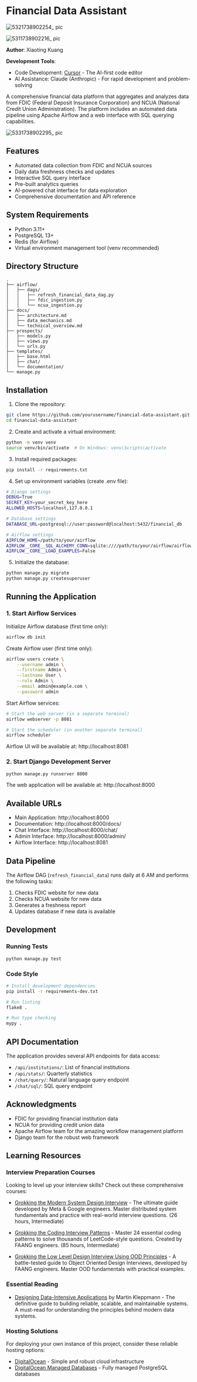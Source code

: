 # Financial Data Assistant

![5321738902254_ pic](https://github.com/user-attachments/assets/44b747f9-0442-4f6a-a940-70e009b491ef)

![5311738902216_ pic](https://github.com/user-attachments/assets/3eb87885-70dc-4f6b-8eaa-98672aa91208)

**Author**: Xiaoting Kuang

**Development Tools**:
- Code Development: [Cursor](https://cursor.sh/) - The AI-first code editor
- AI Assistance: Claude (Anthropic) - For rapid development and problem-solving

A comprehensive financial data platform that aggregates and analyzes data from FDIC (Federal Deposit Insurance Corporation) and NCUA (National Credit Union Administration). The platform includes an automated data pipeline using Apache Airflow and a web interface with SQL querying capabilities.

![5331738902295_ pic](https://github.com/user-attachments/assets/eb939b35-863e-4d58-b97c-09375793a8a6)


## Features

- Automated data collection from FDIC and NCUA sources
- Daily data freshness checks and updates
- Interactive SQL query interface
- Pre-built analytics queries
- AI-powered chat interface for data exploration
- Comprehensive documentation and API reference

## System Requirements

- Python 3.11+
- PostgreSQL 13+
- Redis (for Airflow)
- Virtual environment management tool (venv recommended)

## Directory Structure

```
.
├── airflow/
│   ├── dags/
│   │   ├── refresh_financial_data_dag.py
│   │   ├── fdic_ingestion.py
│   │   └── ncua_ingestion.py
├── docs/
│   ├── architecture.md
│   ├── data_mechanics.md
│   └── technical_overview.md
├── prospects/
│   ├── models.py
│   ├── views.py
│   └── urls.py
├── templates/
│   ├── base.html
│   ├── chat/
│   └── documentation/
└── manage.py
```

## Installation

1. Clone the repository:
```bash
git clone https://github.com/yourusername/financial-data-assistant.git
cd financial-data-assistant
```

2. Create and activate a virtual environment:
```bash
python -m venv venv
source venv/bin/activate  # On Windows: venv\Scripts\activate
```

3. Install required packages:
```bash
pip install -r requirements.txt
```

4. Set up environment variables (create .env file):
```bash
# Django settings
DEBUG=True
SECRET_KEY=your_secret_key_here
ALLOWED_HOSTS=localhost,127.0.0.1

# Database settings
DATABASE_URL=postgresql://user:password@localhost:5432/financial_db

# Airflow settings
AIRFLOW_HOME=/path/to/your/airflow
AIRFLOW__CORE__SQL_ALCHEMY_CONN=sqlite:////path/to/your/airflow/airflow.db
AIRFLOW__CORE__LOAD_EXAMPLES=False
```

5. Initialize the database:
```bash
python manage.py migrate
python manage.py createsuperuser
```

## Running the Application

### 1. Start Airflow Services

Initialize Airflow database (first time only):
```bash
airflow db init
```

Create Airflow user (first time only):
```bash
airflow users create \
    --username admin \
    --firstname Admin \
    --lastname User \
    --role Admin \
    --email admin@example.com \
    --password admin
```

Start Airflow services:
```bash
# Start the web server (in a separate terminal)
airflow webserver -p 8081

# Start the scheduler (in another separate terminal)
airflow scheduler
```

Airflow UI will be available at: http://localhost:8081

### 2. Start Django Development Server

```bash
python manage.py runserver 8000
```

The web application will be available at: http://localhost:8000

## Available URLs

- Main Application: http://localhost:8000
- Documentation: http://localhost:8000/docs/
- Chat Interface: http://localhost:8000/chat/
- Admin Interface: http://localhost:8000/admin/
- Airflow Interface: http://localhost:8081

## Data Pipeline

The Airflow DAG (`refresh_financial_data`) runs daily at 6 AM and performs the following tasks:
1. Checks FDIC website for new data
2. Checks NCUA website for new data
3. Generates a freshness report
4. Updates database if new data is available

## Development

### Running Tests
```bash
python manage.py test
```

### Code Style
```bash
# Install development dependencies
pip install -r requirements-dev.txt

# Run linting
flake8 .

# Run type checking
mypy .
```

## API Documentation

The application provides several API endpoints for data access:

- `/api/institutions/`: List of financial institutions
- `/api/stats/`: Quarterly statistics
- `/chat/query/`: Natural language query endpoint
- `/chat/sql/`: SQL query endpoint

## Acknowledgments

- FDIC for providing financial institution data
- NCUA for providing credit union data
- Apache Airflow team for the amazing workflow management platform
- Django team for the robust web framework

## Learning Resources

### Interview Preparation Courses
Looking to level up your interview skills? Check out these comprehensive courses:

- [Grokking the Modern System Design Interview](https://www.educative.io/explore?aff=VMyL) - The ultimate guide developed by Meta & Google engineers. Master distributed system fundamentals and practice with real-world interview questions. (26 hours, Intermediate)

- [Grokking the Coding Interview Patterns](https://www.educative.io/explore?aff=VMyL) - Master 24 essential coding patterns to solve thousands of LeetCode-style questions. Created by FAANG engineers. (85 hours, Intermediate)

- [Grokking the Low Level Design Interview Using OOD Principles](https://www.educative.io/explore?aff=VMyL) - A battle-tested guide to Object Oriented Design Interviews, developed by FAANG engineers. Master OOD fundamentals with practical examples.

### Essential Reading
- [Designing Data-Intensive Applications](https://amzn.to/4hiHZZf) by Martin Kleppmann - The definitive guide to building reliable, scalable, and maintainable systems. A must-read for understanding the principles behind modern data systems.

### Hosting Solutions
For deploying your own instance of this project, consider these reliable hosting options:

- [DigitalOcean](https://www.tkqlhce.com/click-101329284-15836238) - Simple and robust cloud infrastructure
- [DigitalOcean Managed Databases](https://www.anrdoezrs.net/click-101329284-15836245) - Fully managed PostgreSQL databases
